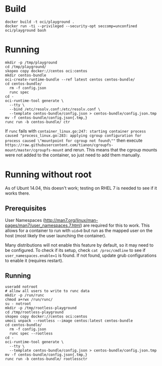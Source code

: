 # Build

```
docker build -t oci/playground .
docker run -ti --privileged --security-opt seccomp=unconfined oci/playground bash
```

# Running

```
mkdir -p /tmp/playground
cd /tmp/playground/
skopeo copy docker://centos oci:centos
mkdir centos-bundle
oci-create-runtime-bundle --ref latest centos centos-bundle/
cd centos-bundle/
  rm -f config.json 
  runc spec
cd -
oci-runtime-tool generate \
  --tty \
  --bind /etc/resolv.conf:/etc/resolv.conf \
  --template centos-bundle/config.json > centos-bundle/config.json.tmp
mv -f centos-bundle/config.json{.tmp,}
runc run -b centos-bundle/ ctr
```

If `runc` fails with `container_linux.go:247: starting container process caused "process_linux.go:283: applying cgroup configuration for process caused \"mountpoint for cgroup not found\""` then execute `https://raw.githubusercontent.com/tianon/cgroupfs-mount/master/cgroupfs-mount` and rerun.  This means that the cgroup mounts were not added to the container, so just need to add them manually.

# Running without root

As of Ubunt 14.04, this doesn't work; testing on RHEL 7 is needed to see if it works there.

## Prerequisites

User Namespaces (http://man7.org/linux/man-pages/man7/user_namespaces.7.html) are required for this
to work.  This allows for a container to run with `uid=0` but run as the mapped user on the host
(most likely the user launching the container).

Many distributions will not enable this feature by default, so it may need to be configured. To
check if its setup, check `cat /proc/cmdline` to see if `user_namespaces.enable=1` is found. If
not found, update grub configurations to enable it (requires restart).

## Running

```
useradd notroot
# allow all users to write to runc data
mkdir -p /run/runc
chmod a+rwx /run/runc/
su - notroot
mkdir -p /tmp/rootless-playground
cd /tmp/rootless-playground
skopeo copy docker://centos oci:centos
umoci unpack --rootless --image centos:latest centos-bundle
cd centos-bundle/
  rm -f config.json 
  runc spec --rootless
cd -
oci-runtime-tool generate \
  --tty \
  --template centos-bundle/config.json > centos-bundle/config.json.tmp
mv -f centos-bundle/config.json{.tmp,}
runc run -b centos-bundle/ rootlessctr
```
